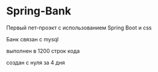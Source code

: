 # Spring-Bank

Первый пет-проэкт с использованием Spring Boot и css

Банк связан с mysql 

выполнен в 1200 строк кода

создан с нуля за 4 дня
